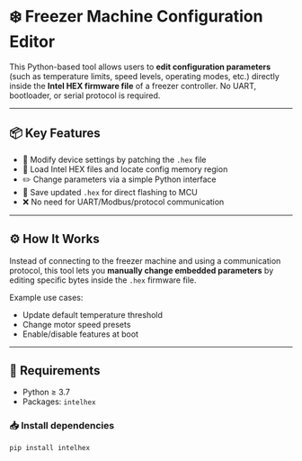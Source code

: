 # ❄️ Freezer Machine Configuration Editor

This Python-based tool allows users to **edit configuration parameters** (such as temperature limits, speed levels, operating modes, etc.) directly inside the **Intel HEX firmware file** of a freezer controller. No UART, bootloader, or serial protocol is required.

---

## 📦 Key Features

- 🧠 Modify device settings by patching the `.hex` file
- 📂 Load Intel HEX files and locate config memory region
- ✏️ Change parameters via a simple Python interface
- 💾 Save updated `.hex` for direct flashing to MCU
- ❌ No need for UART/Modbus/protocol communication

---

## ⚙️ How It Works

Instead of connecting to the freezer machine and using a communication protocol, this tool lets you **manually change embedded parameters** by editing specific bytes inside the `.hex` firmware file.

Example use cases:
- Update default temperature threshold
- Change motor speed presets
- Enable/disable features at boot

---

## 🧰 Requirements

- Python ≥ 3.7  
- Packages: `intelhex`

### 📥 Install dependencies

```bash
pip install intelhex

